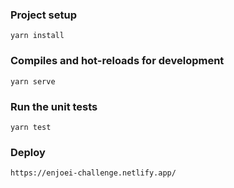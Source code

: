### Project setup
```
yarn install
```

### Compiles and hot-reloads for development
```
yarn serve
```
### Run the unit tests
```
yarn test
```
### Deploy
```
https://enjoei-challenge.netlify.app/
